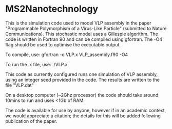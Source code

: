 # MS2Nanotechnology

This is the simulation code used to model VLP assembly in the paper "Programmable Polymorphism of a Virus-Like Particle" (submitted to Nature Communications). This stochastic model uses a Gillespie algorithm. The code is written in Fortran 90 and can be compiled using gfortran. The -O4 flag should be used to optimise the executable output.

To compile, use: gfortran -o VLP.x VLP_assembly.f90 -O4

To run the .x file, use: ./VLP.x

This code as currently configured runs one simulation of VLP assembly, using an integer seed provided in the code. The results are written to the file "VLP.dat"

On a desktop computer (~2Ghz processor) the code should take around 10mins to run and uses <1Gb of RAM.
 
The code is available for use by anyone, however if in an academic context, we would appreciate a citation; the details for this will be added following publication of the paper.

